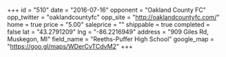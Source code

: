 +++
id = "510"
date = "2016-07-16"
opponent = "Oakland County FC"
opp_twitter = "oaklandcountyfc"
opp_site = "http://oaklandcountyfc.com/"
home = true
price = "5.00"
saleprice = ""
shippable = true
completed = false
lat = "43.2791209"
lng = "-86.2216949"
address = "909 Giles Rd, Muskegon, MI"
field_name = "Reeths-Puffer High School"
google_map = "https://goo.gl/maps/WDerCvTCdvM2"
+++
